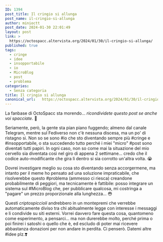 ```yaml
---
ID: 1394
post_title: Il cringio si allunga
post_name: il-cringio-si-allunga
author: minioctt
post_date: 2024-01-30 22:01:49
layout: post
link: >
  https://octospacc.altervista.org/2024/01/30/il-cringio-si-allunga/
published: true
tags:
  - cringe
  - idee
  - insopportabile
  - io
  - MicroBlog
  - post
  - problema
categories:
  - Senza categoria
title: Il cringio si allunga
canonical_url:   https://octospacc.altervista.org/2024/01/30/il-cringio-si-allunga/
---
```

<!-- wp:paragraph -->
<p>La fanbase di OctoSpacc sta morendo... <em>ricondividete questo post se anche voi spacciate</em>. 🙏</p>
<!-- /wp:paragraph -->

<!-- wp:paragraph -->
<p>Seriamente, però, la gente sta pian piano fuggendo; almeno dal canale Telegram, mentre sul Fediverso non c'è nessuna discesa, ma un po' di ristagno si. Non so se sono #io che sto diventando sempre più #cringe e #insopportabile, o sta succedendo tutto perché i miei "micro" #post sono diventati tutti papiri. In ogni caso, non so come mai la situazione del mio cervello sia diventata così nel giro di appena 2 settimane... credo che il codice auto-modificante che gira lì dentro si sia corrotto un'altra volta. 😭</p>
<!-- /wp:paragraph -->

<!-- wp:paragraph -->
<p>Dovrei investigare meglio su cosa sto diventando senza accorgermene, ma intanto per il meme ho pensato ad una soluzione impraticabile, che risolverebbe questo #problema (ammesso ci riesca) creandone probabilmente di peggiori, ma tecnicamente è fattibile: posso integrare un sistema sul #MicroBlog che, per pubblicare qualcosa, mi costringa a "pagare" un prezzo proporzionale alla lunghezza... 😳</p>
<!-- /wp:paragraph -->

<!-- wp:paragraph -->
<p>Questi <em>criptospiccioli</em> andrebbero in un montepremi che verrebbe automaticamente diviso tra chi abitualmente legge con interesse i messaggi e li condivide su siti esterni. Vorrei davvero fare questa cosa, quantomeno come esperimento, a pensarci... ma non durerebbe molto, perché prima o poi finirei i satoshi o quello che è, ed escludo di poter mai ricevere abbastanza donazioni per non andare in perdita. Ci penserò. Datemi altre #idee plz.❣️</p>
<!-- /wp:paragraph -->